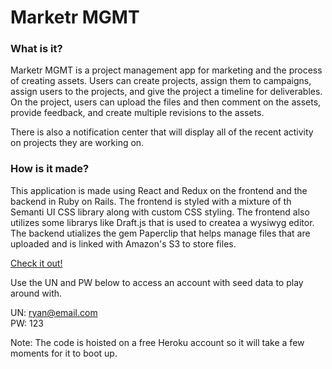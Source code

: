 # Marketr MGMT #

### What is it? ###

Marketr MGMT is a project management app for marketing and the process of creating assets. Users can create projects, assign them to campaigns, assign users to the projects, and give the project a timeline for deliverables. On the project, users can upload the files and then comment on the assets, provide feedback, and create multiple revisions to the assets. 

There is also a notification center that will display all of the recent activity on projects they are working on. 

### How is it made? ###

This application is made using React and Redux on the frontend and the backend in Ruby on Rails. The frontend is styled with a mixture of th Semanti UI CSS library along with custom CSS styling. The frontend also utilizes some librarys like Draft.js that is used to createa a wysiwyg editor. The backend utializes the gem Paperclip that helps manage files that are uploaded and is linked with Amazon's S3 to store files.

[Check it out!](https://marketr-mgmt-frontend.firebaseapp.com/)

Use the UN and PW below to access an account with seed data to play around with. <br />

UN: ryan@email.com <br />
PW: 123

Note: The code is hoisted on a free Heroku account so it will take a few moments for it to boot up.
